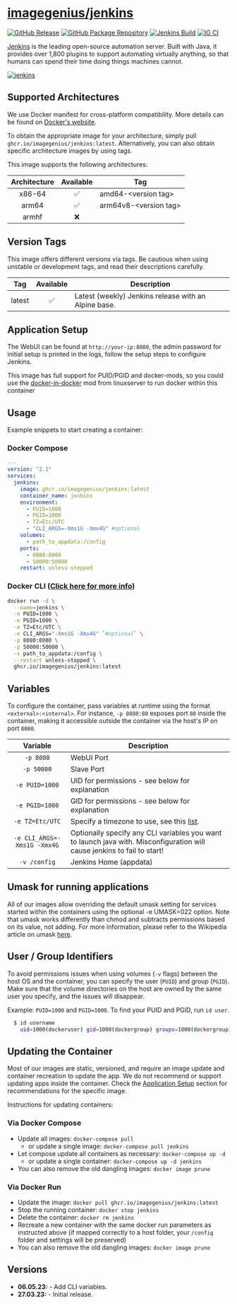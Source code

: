<!-- DO NOT EDIT THIS FILE MANUALLY  -->

# [imagegenius/jenkins](https://github.com/imagegenius/docker-jenkins)

[![GitHub Release](https://img.shields.io/github/release/imagegenius/docker-jenkins.svg?color=007EC6&labelColor=555555&logoColor=ffffff&style=for-the-badge&logo=github)](https://github.com/imagegenius/docker-jenkins/releases)
[![GitHub Package Repository](https://shields.io/badge/GitHub%20Package-blue?logo=github&logoColor=ffffff&style=for-the-badge)](https://github.com/imagegenius/docker-jenkins/packages)
[![Jenkins Build](https://img.shields.io/jenkins/build?labelColor=555555&logoColor=ffffff&style=for-the-badge&jobUrl=https%3A%2F%2Fci.imagegenius.io%2Fjob%2FDocker-Pipeline-Builders%2Fjob%2Fdocker-jenkins%2Fjob%2Fmain%2F&logo=jenkins)](https://ci.imagegenius.io/job/Docker-Pipeline-Builders/job/docker-jenkins/job/main/)
[![IG CI](https://img.shields.io/badge/dynamic/yaml?color=007EC6&labelColor=555555&logoColor=ffffff&style=for-the-badge&label=CI&query=CI&url=https%3A%2F%2Fci-tests.imagegenius.io%2Fjenkins%2Flatest-main%2Fci-status.yml)](https://ci-tests.imagegenius.io/jenkins/latest-main/index.html)

[Jenkins](https://jenkins.io/) is the leading open-source automation server. Built with Java, it provides over 1,800 plugins to support automating virtually anything, so that humans can spend their time doing things machines cannot.

[![jenkins](https://camo.githubusercontent.com/1babb15d046739f64d24c9a3424dd912a88683894f6f2307a969501ad84739f8/68747470733a2f2f7777772e6a656e6b696e732e696f2f696d616765732f6a656e6b696e732d6c6f676f2d7469746c652d6461726b2e737667)](https://jenkins.io/)

## Supported Architectures

We use Docker manifest for cross-platform compatibility. More details can be found on [Docker's website](https://github.com/docker/distribution/blob/master/docs/spec/manifest-v2-2.md#manifest-list).

To obtain the appropriate image for your architecture, simply pull `ghcr.io/imagegenius/jenkins:latest`. Alternatively, you can also obtain specific architecture images by using tags.

This image supports the following architectures:

| Architecture | Available | Tag |
| :----: | :----: | ---- |
| x86-64 | ✅ | amd64-\<version tag\> |
| arm64 | ✅ | arm64v8-\<version tag\> |
| armhf | ❌ | |

## Version Tags

This image offers different versions via tags. Be cautious when using unstable or development tags, and read their descriptions carefully.

| Tag | Available | Description |
| :----: | :----: |--- |
| latest | ✅ | Latest (weekly) Jenkins release with an Alpine base. |
## Application Setup

The WebUI can be found at `http://your-ip:8080`, the admin password for initial setup is printed in the logs, follow the setup steps to configure Jenkins.

This image has full support for PUID/PGID and docker-mods, so you could use the [docker-in-docker](https://github.com/linuxserver/docker-mods/tree/universal-docker-in-docker) mod from linuxserver to run docker within this container

## Usage

Example snippets to start creating a container:

### Docker Compose

```yaml
---
version: "2.1"
services:
  jenkins:
    image: ghcr.io/imagegenius/jenkins:latest
    container_name: jenkins
    environment:
      - PUID=1000
      - PGID=1000
      - TZ=Etc/UTC
      - "CLI_ARGS=-Xms1G -Xmx4G" #optional
    volumes:
      - path_to_appdata:/config
    ports:
      - 8080:8080
      - 50000:50000
    restart: unless-stopped
```

### Docker CLI ([Click here for more info](https://docs.docker.com/engine/reference/commandline/cli/))

```bash
docker run -d \
  --name=jenkins \
  -e PUID=1000 \
  -e PGID=1000 \
  -e TZ=Etc/UTC \
  -e CLI_ARGS="-Xms1G -Xmx4G" `#optional` \
  -p 8080:8080 \
  -p 50000:50000 \
  -v path_to_appdata:/config \
  --restart unless-stopped \
  ghcr.io/imagegenius/jenkins:latest

```

## Variables

To configure the container, pass variables at runtime using the format `<external>:<internal>`. For instance, `-p 8080:80` exposes port `80` inside the container, making it accessible outside the container via the host's IP on port `8080`.

| Variable | Description |
| :----: | --- |
| `-p 8080` | WebUI Port |
| `-p 50000` | Slave Port |
| `-e PUID=1000` | UID for permissions - see below for explanation |
| `-e PGID=1000` | GID for permissions - see below for explanation |
| `-e TZ=Etc/UTC` | Specify a timezone to use, see this [list](https://en.wikipedia.org/wiki/List_of_tz_database_time_zones#List). |
| `-e CLI_ARGS=-Xms1G -Xmx4G` | Optionally specify any CLI variables you want to launch java with. Misconfiguration will cause jenkins to fail to start! |
| `-v /config` | Jenkins Home (appdata) |

## Umask for running applications

All of our images allow overriding the default umask setting for services started within the containers using the optional -e UMASK=022 option. Note that umask works differently than chmod and subtracts permissions based on its value, not adding. For more information, please refer to the Wikipedia article on umask [here](https://en.wikipedia.org/wiki/Umask).

## User / Group Identifiers

To avoid permissions issues when using volumes (`-v` flags) between the host OS and the container, you can specify the user (`PUID`) and group (`PGID`). Make sure that the volume directories on the host are owned by the same user you specify, and the issues will disappear.

Example: `PUID=1000` and `PGID=1000`. To find your PUID and PGID, run `id user`.

```bash
  $ id username
    uid=1000(dockeruser) gid=1000(dockergroup) groups=1000(dockergroup)
```

## Updating the Container

Most of our images are static, versioned, and require an image update and container recreation to update the app. We do not recommend or support updating apps inside the container. Check the [Application Setup](#application-setup) section for recommendations for the specific image.

Instructions for updating containers:

### Via Docker Compose

* Update all images: `docker-compose pull`
  * or update a single image: `docker-compose pull jenkins`
* Let compose update all containers as necessary: `docker-compose up -d`
  * or update a single container: `docker-compose up -d jenkins`
* You can also remove the old dangling images: `docker image prune`

### Via Docker Run

* Update the image: `docker pull ghcr.io/imagegenius/jenkins:latest`
* Stop the running container: `docker stop jenkins`
* Delete the container: `docker rm jenkins`
* Recreate a new container with the same docker run parameters as instructed above (if mapped correctly to a host folder, your `/config` folder and settings will be preserved)
* You can also remove the old dangling images: `docker image prune`

## Versions

* **06.05.23:** - Add CLI variables.
* **27.03.23:** - Initial release.
